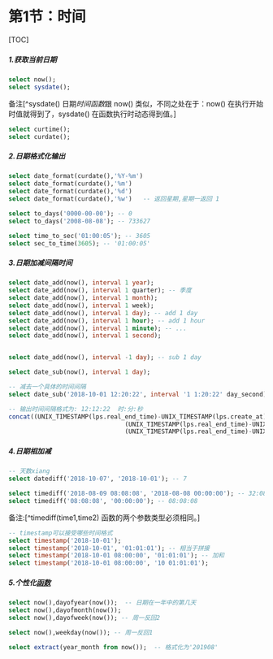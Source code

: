 # 第1节：时间

[TOC]



#####  1.获取当前日期

```sql
select now();
select sysdate();
```

备注[^sysdate() 日期*时间函数*跟 now() 类似，不同之处在于：now() 在执行开始时值就得到了，sysdate() 在函数执行时动态得到值。]

```sql
select curtime();
select curdate();
```

##### 2.日期格式化输出

```sql
select date_format(curdate(),'%Y-%m') 
select date_format(curdate(),'%m') 
select date_format(curdate(),'%d') 
select date_format(curdate(),'%w')   -- 返回星期,星期一返回 1
```

```sql
select to_days('0000-00-00'); -- 0
select to_days('2008-08-08'); -- 733627

select time_to_sec('01:00:05'); -- 3605
select sec_to_time(3605); -- '01:00:05'
```

##### 3.日期加减间隔时间

```sql
select date_add(now(), interval 1 year);
select date_add(now(), interval 1 quarter); -- 季度
select date_add(now(), interval 1 month);
select date_add(now(), interval 1 week);
select date_add(now(), interval 1 day); -- add 1 day
select date_add(now(), interval 1 hour); -- add 1 hour
select date_add(now(), interval 1 minute); -- ...
select date_add(now(), interval 1 second);


select date_add(now(), interval -1 day); -- sub 1 day
```

```sql
select date_sub(now(), interval 1 day);
```

```sql
-- 减去一个具体的时间间隔
select date_sub('2018-10-01 12:20:22', interval '1 1:20:22' day_second)
```

```sql
-- 输出时间间隔格式为: 12:12:22  时:分:秒
concat((UNIX_TIMESTAMP(lps.real_end_time)-UNIX_TIMESTAMP(lps.create_at)) div 3600, ':',
                                (UNIX_TIMESTAMP(lps.real_end_time)-UNIX_TIMESTAMP(lps.create_at)) mod 3600 div 60,':',
                                (UNIX_TIMESTAMP(lps.real_end_time)-UNIX_TIMESTAMP(lps.create_at)) mod 3600 mod 60) 已通知时长
```

##### 4.日期相加减

```sql
-- 天数xiang
select datediff('2018-10-07', '2018-10-01'); -- 7
```

```sql
select timediff('2018-08-09 08:08:08', '2018-08-08 00:00:00'); -- 32:08:08
select timediff('08:08:08', '00:00:00'); -- 08:08:08
```

备注:[^timediff(time1,time2) 函数的两个参数类型必须相同。]

```sql
-- timestamp可以接受哪些时间格式
select timestamp('2018-10-01'); 
select timestamp('2018-10-01', '01:01:01'); -- 相当于拼接
select timestamp('2018-10-01 08:00:00', '01:01:01'); -- 加和
select timestamp('2018-10-01 08:00:00', '10 01:01:01'); 
```

##### 5.个性化<u>函数</u>

```sql
select now(),dayofyear(now());  -- 日期在一年中的第几天
select now(),dayofmonth(now());
select now(),dayofweek(now()); -- 周一反回2

select now(),weekday(now()); -- 周一反回1
```

```sql
select extract(year_month from now());  -- 格式化为'201908'
```

